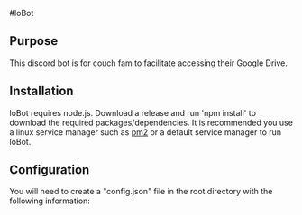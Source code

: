 #loBot
## Purpose
This discord bot is for couch fam to facilitate accessing their Google Drive.

## Installation
loBot requires node.js.
Download a release and run 'npm install' to download the required packages/dependencies.
It is recommended you use a linux service manager such as [pm2](http://pm2.keymetrics.io/) or a default service manager to run loBot.

## Configuration
You will need to create a "config.json" file in the root directory with the following information:

